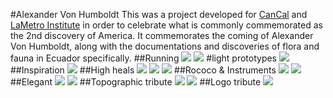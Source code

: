#Alexander Von Humboldt
This was a project developed for [CanCal](https://www.instagram.com/camcalzado/) and [LaMetro Institute](https://lametro.edu.ec/diseno-de-calzado/) in order to celebrate what is commonly commemorated as the 2nd discovery of America. It commemorates the coming of Alexander Von Humboldt, along with the documentations and discoveries of flora and fauna in Ecuador specifically.
##Running
![](https://dl.dropboxusercontent.com/s/lbo3f8nfq6f0htv/avh%20%288%29.png?dl=0)
![](https://dl.dropboxusercontent.com/s/u6tflk62phnlksh/avh%20%287%29.png?dl=0)
#light prototypes
![](https://dl.dropboxusercontent.com/s/oughlo9xvccohq7/Artboard%209%402x-100.jpg?dl=0)
##Inspiration
![](https://dl.dropboxusercontent.com/s/w3rpze96pomr4ow/Artboard%206%402x-100.jpg?dl=0)
##High heals
![](https://dl.dropboxusercontent.com/s/6vqh225o5tk8yh8/avh%20%282%29.png?dl=0)
![](https://dl.dropboxusercontent.com/s/snpc8f51k6i8a6h/avh%20%283%29.png?dl=0)
![](https://dl.dropboxusercontent.com/s/z70g3oja4vqxkno/avh%20%2811%29.png?dl=0)
##Rococo & Instruments
![](https://dl.dropboxusercontent.com/s/lrk89cic0os1hxk/avh%20%284%29.png?dl=0)
![](https://dl.dropboxusercontent.com/s/x1d25urv6akapuv/avh%20%2810%29.png?dl=0)
##Elegant
![](https://dl.dropboxusercontent.com/s/f0cmkvc3dfu0smx/avh%20%286%29.png?dl=0)
![](https://dl.dropboxusercontent.com/s/w0p5f651rccn2ax/avh%20%286%29.png?dl=0)
##Topographic tribute
![](https://dl.dropboxusercontent.com/s/mtb8isa5c1tic1o/avh%20%289%29.png?dl=0)
![](https://dl.dropboxusercontent.com/s/61g4bgsfuid3qlo/avh%20%2812%29.png?dl=0)
##Logo tribute
![](https://dl.dropboxusercontent.com/s/nvf84jks26tihfm/avh%20%281%29.png?dl=0)
